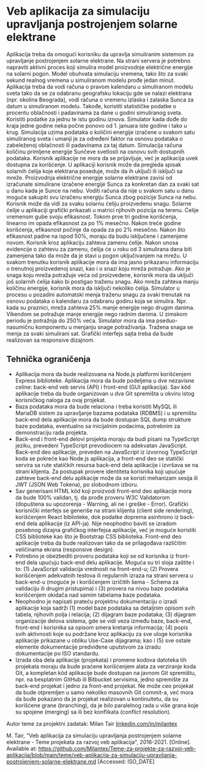 # Veb aplikacija za simulaciju upravljanja postrojenjem solarne elektrane

Aplikacija treba da omogući korisniku da upravlja simuliranim sistemom za upravljanje postrojenjem solarne elektrane.
Na strani servera je potrebno napraviti aktivni proces koji simulira model proizvodnje električne energije na solarni pogon. Model obuhvata simulaciju vremena, tako što za svaki sekund realnog vremena u simuliranom modelu prođe jedan minut. Aplikacija treba da vodi računa o pravom kalendaru u simuliranom modelu sveta tako da se za odabranu geografsku lokaciju gde se nalazi elektrana (npr. okolina Beograda), vodi računa o vremenu izlaska i zalaska Sunca za datum u simuliranom modelu. Takođe, koristiti statističke podatke o procentu oblačnosti i padavinama za dane u godini simuliranog sveta. Koristiti podatke za jednu te istu godinu iznova. Simulator kada dođe do kraja jedne godine neka počne ponovo od 1. januara iste godine i tako u krug. Simulacija uzima podataka o količini energije izračene u svakom satu simuliranog sveta i umanji je za određeni faktor na osnovu podataka o zabeleženoj oblačnosti ili padavinama za taj datum. Simulacija računa količinu primljene energije Sunčeve svetlosti na osnovu svih dostupnih podataka. Korisnik aplikacije ne mora da se prijavljuje, već je aplikacija uvek dostupna za korišćenje. U aplikaciji korisnik može da pregleda spisak solarnih ćelija koje elektrana poseduje, može da ih uključi ili isključi sa mreže. Proizvodnja električne energije solarne elektrane zavisi od izračunate simulirane izračene energije Sunca za konkretan dan za svaki sat u danu kada je Sunce na nebu. Voditi računa da nije u svakom satu u danu moguće sakupiti svu izračenu energiju Sunca zbog pozicije Sunca na nebu. Korisnik može da vidi za svaku solarnu ćeliju proizvedenu snagu. Solarne ćelije u aplikaciji grafički prikazati u matrici njihovih pozicija na terenu. Ćelije vremenom gube svoju efikasnost. Tokom prve tri godine korišćenja, linearno im opada efikasnost za po 1% mesečno. Nakon treće godine korišćenja, efikasnost počinje da opada za po 2% mesečno. Nakon što efikasnost padne na ispod 50%, moraju da budu isključene i zamenjene novom. Korisnik kroz aplikaciju zahteva zamenu ćelije. Nakon unosa evidencije o zahtevu za zamenu, ćelija će u roku od 3 simulirana dana biti zamenjena tako da može da je stavi u pogon uključivanjem na mrežu. U svakom trenutku korisnik aplikacije mora da ima jasno prikazanu informaciju o trenutnoj proizvedenoj snazi, kao i o snazi koju mreža potražuje. Ako je snaga koju mreža potražuje veća od proizvedene, korisnik mora da uključi još solarnih ćelija kako bi postigao traženu snagu. Ako mreža zahteva manju količinu energije, korisnik mora da isključi nekoliko ćelija. Simulator u procesu u pozadini automatski menja traženu snagu za svaki trenutak na osnovu podataka o kalendaru za odabranu godinu koja se simulira. Npr. kada su praznici, mreža zahteva 25% manje energije nego drugim danima. Vikendom se potražuje manje energije nego radnim danima. U zimskom periodu je potražnja do 250% veća. Simulator mora da ima pseduo-nasumičnu komponentu u menjanju snage potraživanja. Tražena snaga se menja za svaki simulirani sat. Grafički interfejs sajta treba da bude realizovan sa responsive dizajnom.

## Tehnička ograničenja

- Aplikacija mora da bude realizovana na Node.js platformi korišćenjem Express biblioteke. Aplikacija mora da bude podeljena u dve nezavisne celine: back-end veb servis (API) i front-end (GUI aplikacija). Sav kôd aplikacije treba da bude organizovan u dva Git spremišta u okviru istog korisničkog naloga za ovaj projekat.
- Baza podataka mora da bude relaciona i treba koristiti MySQL ili MariaDB sistem za upravljanje bazama podataka (RDBMS) i u spremištu back-end dela aplikacije mora da bude dostupan SQL dump strukture baze podataka, eventualno sa inicijalnim podacima, potrebnim za demonstraciju rada projekta.
- Back-end i front-end delovi projekta moraju da budi pisani na TypeScript jeziku, prevedeni TypeScript prevodiocem na adekvatan JavaScript. Back-end deo aplikacije, preveden na JavaScript iz izvornog TypeScript koda se pokreće kao Node.js aplikacija, a front-end deo se statički servira sa rute statičkih resursa back-end dela aplikacije i izvršava se na strani klijenta. Za postupak provere identiteta korisnika koji upućuje zahteve back-end delu aplikacije može da se koristi mehanizam sesija ili JWT (JSON Web Tokena), po slobodnom izboru.
- Sav generisani HTML kôd koji proizvodi front-end deo aplikacije mora da bude 100% validan, tj. da prođe proveru W3C Validatorom (dopuštena su upozorenja - Warning, ali ne i greške - Error). Grafički korisnički interfejs se generiše na strani klijenta (client side rendering), korišćenjem React biblioteke, dok podatke doprema asinhrono iz back-end dela aplikacije (iz API-ja). Nije neophodno baviti se izradom posebnog dizajna grafičkog interfejsa aplikacije, već je moguće koristiti CSS biblioteke kao što je Bootstrap CSS biblioteka. Front-end deo aplikacije treba da bude realizovan tako da se prilagođava različitim veličinama ekrana (responsive design).
- Potrebno je obezbediti proveru podataka koji se od korisnika iz front-end dela upućuju back-end delu aplikacije. Moguća su tri sloja zaštite i to: (1) JavaScript validacija vrednosti na front-end-u; (2) Provera korišćenjem adekvatnih testova ili regularnih izraza na strani servera u back-end-u (moguće je i korišćenjem izričitih šema - Schema za validaciju ili drugim pristupima) i (3) provera na nivou baze podataka korišćenjem okidača nad samim tabelama baze podataka.
- Neophodno je napisati prateću projektnu dokumentaciju o izradi aplikacije koja sadrži (1) model baze podataka sa detaljnim opisom svih tabela, njihovih polja i relacija; (2) dijagram baze podataka; (3) dijagram organizacije delova sistema, gde se vidi veza između baze, back-end, front-end i korisnika sa opisom smera kretanja informacija; (4) popis svih aktivnosti koje su podržane kroz aplikaciju za sve uloge korisnika aplikacije prikazane u obliku Use-Case dijagrama; kao i (5) sve ostale elemente dokumentacije predviđene uputstvom za izradu dokumentacije po ISO standardu.
- Izrada oba dela aplikacije (projekata) i promene kodova datoteka tih projekata moraju da bude praćene korišćenjem alata za verziranje koda Git, a kompletan kôd aplikacije bude dostupan na javnom Git spremištu, npr. na besplatnim GitHub ili Bitbucket servisima, jedno spremište za back-end projekat i jedno za front-end projekat. Ne može ceo projekat da bude otpremljen u samo nekoliko masovnih Git commit-a, već mora da bude pokazano da je projekat realizovan u kontinuitetu, da su korišćene grane (branching), da je bilo paralelnog rada u više grana koje su spojene (merging) sa ili bez konflikata (conflict resolution).

Autor teme za projektni zadatak: Milan Tair [linkedin.com/in/milantex](https://linkedin.com/in/milantex)

M. Tair, "Veb aplikacija za simulaciju upravljanja postrojenjem solarne elektrane - Teme projekata za razvoj veb aplikacija", 2016-2021. [Online]. Available at: https://github.com/Milantex/Teme-za-projekte-za-razvoj-veb-aplikacija/blob/main/teme/veb-aplikacija-za-simulaciju-upravljanja-postrojenjem-solarne-elektrane.md [Accessed: ISO_DATE]
